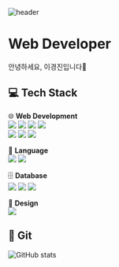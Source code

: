 ![header](https://capsule-render.vercel.app/api?type=waving&height=150&color=gradient&text=KJ.Lee&textBg=false&fontAlign=78&fontSize=50&fontAlignY=30&animation=fadeIn&descAlign=50)

<!--
**mae02142/mae02142** is a ✨ _special_ ✨ repository because its `README.md` (this file) appears on your GitHub profile.

Here are some ideas to get you started:

- 🔭 I’m currently working on ...
- 🌱 I’m currently learning ...
- 👯 I’m looking to collaborate on ...
- 🤔 I’m looking for help with ...
- 💬 Ask me about ...
- 📫 How to reach me: ...
- 😄 Pronouns: ...
- ⚡ Fun fact: ...
-->
# Web Developer
안녕하세요, 이경진입니다👻


## 💻 Tech Stack 
🌐 **Web Development** <br>
<img src="https://img.shields.io/badge/Vue.js-4FC08D?style=for-the-badge&logo=Vue.js&logoColor=white"/> <img src="https://img.shields.io/badge/JavaScript-F7DF1E?style=for-the-badge&logo=JavaScript&logoColor=white"/> <img src="https://img.shields.io/badge/HTML5-E34F26?style=for-the-badge&logo=HTML5&logoColor=white"/> <img src="https://img.shields.io/badge/CSS3-1572B6?style=for-the-badge&logo=CSS3&logoColor=white"/><br>
<img src="https://img.shields.io/badge/Spring Boot-6DB33F?style=for-the-badge&logo=SpringBoot&logoColor=white"/> <img src="https://img.shields.io/badge/Spring Data JPA-6DB33F?style=for-the-badge&logo=Spring&logoColor=white"/> <img src="https://img.shields.io/badge/MyBatis-DC382D?style=for-the-badge&logo=MyBatis&logoColor=white"/><br>

🧠 **Language** <br>
<img src="https://img.shields.io/badge/Java-3766AB?style=for-the-badge&logo=Java&logoColor=white"/> <img src="https://img.shields.io/badge/C%23-239120?style=for-the-badge&logo=Csharp&logoColor=white"/><br>

🗄 **Database** <br>
<img src="https://img.shields.io/badge/MySQL-4479A1?style=for-the-badge&logo=MySQL&logoColor=white"/> <img src="https://img.shields.io/badge/Microsoft_SQL_Server-CC2927?style=for-the-badge&logo=Microsoft%20SQL%20Server&logoColor=white"/>
<img src="https://img.shields.io/badge/Azure-0078D4?style=for-the-badge&logo=Microsoft%20Azure&logoColor=white"/><br>

🎨 **Design** <br>
<img src="https://img.shields.io/badge/Figma-F24E1E?style=for-the-badge&logo=Figma&logoColor=white"/><br>

## 🔄 Git
![GitHub stats](https://github-readme-stats.vercel.app/api?username=mae02142&show_icons=true&theme=transparent)
     
